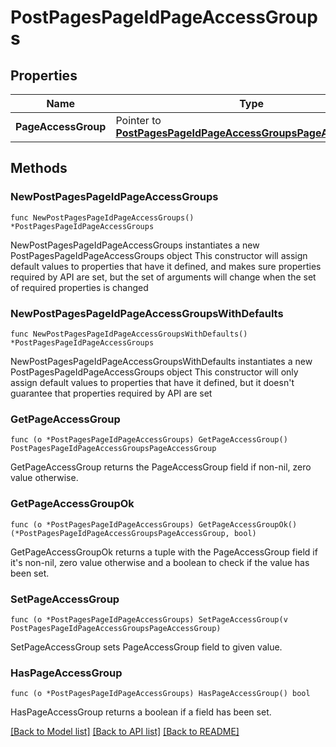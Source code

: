 # PostPagesPageIdPageAccessGroups

## Properties

Name | Type | Description | Notes
------------ | ------------- | ------------- | -------------
**PageAccessGroup** | Pointer to [**PostPagesPageIdPageAccessGroupsPageAccessGroup**](PostPagesPageIdPageAccessGroupsPageAccessGroup.md) |  | [optional] 

## Methods

### NewPostPagesPageIdPageAccessGroups

`func NewPostPagesPageIdPageAccessGroups() *PostPagesPageIdPageAccessGroups`

NewPostPagesPageIdPageAccessGroups instantiates a new PostPagesPageIdPageAccessGroups object
This constructor will assign default values to properties that have it defined,
and makes sure properties required by API are set, but the set of arguments
will change when the set of required properties is changed

### NewPostPagesPageIdPageAccessGroupsWithDefaults

`func NewPostPagesPageIdPageAccessGroupsWithDefaults() *PostPagesPageIdPageAccessGroups`

NewPostPagesPageIdPageAccessGroupsWithDefaults instantiates a new PostPagesPageIdPageAccessGroups object
This constructor will only assign default values to properties that have it defined,
but it doesn't guarantee that properties required by API are set

### GetPageAccessGroup

`func (o *PostPagesPageIdPageAccessGroups) GetPageAccessGroup() PostPagesPageIdPageAccessGroupsPageAccessGroup`

GetPageAccessGroup returns the PageAccessGroup field if non-nil, zero value otherwise.

### GetPageAccessGroupOk

`func (o *PostPagesPageIdPageAccessGroups) GetPageAccessGroupOk() (*PostPagesPageIdPageAccessGroupsPageAccessGroup, bool)`

GetPageAccessGroupOk returns a tuple with the PageAccessGroup field if it's non-nil, zero value otherwise
and a boolean to check if the value has been set.

### SetPageAccessGroup

`func (o *PostPagesPageIdPageAccessGroups) SetPageAccessGroup(v PostPagesPageIdPageAccessGroupsPageAccessGroup)`

SetPageAccessGroup sets PageAccessGroup field to given value.

### HasPageAccessGroup

`func (o *PostPagesPageIdPageAccessGroups) HasPageAccessGroup() bool`

HasPageAccessGroup returns a boolean if a field has been set.


[[Back to Model list]](../README.md#documentation-for-models) [[Back to API list]](../README.md#documentation-for-api-endpoints) [[Back to README]](../README.md)


